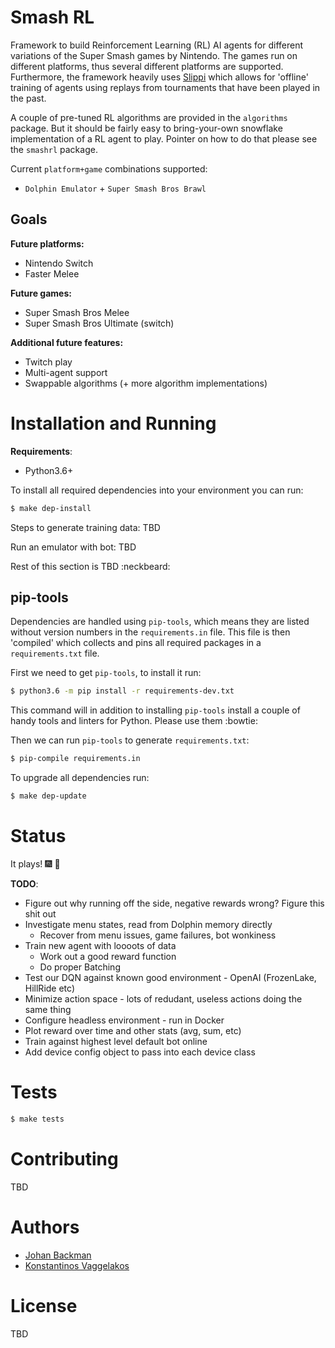 # Smash RL
Framework to build Reinforcement Learning (RL) AI agents for different
variations of the Super Smash games by Nintendo. The games run on different
platforms, thus several different platforms are supported. Furthermore, the
framework heavily uses [Slippi](https://github.com/project-slippi) which allows
for 'offline' training of agents using replays from tournaments that have been
played in the past.

A couple of pre-tuned RL algorithms are provided in the `algorithms` package.
But it should be fairly easy to bring-your-own snowflake implementation of a RL
agent to play. Pointer on how to do that please see the `smashrl` package.

Current `platform+game` combinations supported:
* `Dolphin Emulator` + `Super Smash Bros Brawl`

## Goals

**Future platforms:**
* Nintendo Switch
* Faster Melee

**Future games:**
* Super Smash Bros Melee
* Super Smash Bros Ultimate (switch)

**Additional future features:**
* Twitch play
* Multi-agent support
* Swappable algorithms (+ more algorithm implementations)

# Installation and Running

**Requirements**:
* Python3.6+

To install all required dependencies into your environment you can run:
```bash
$ make dep-install
```

Steps to generate training data:
TBD

Run an emulator with bot:
TBD

Rest of this section is TBD :neckbeard:

## pip-tools
Dependencies are handled using `pip-tools`, which means they are listed without
version numbers in the `requirements.in` file. This file is then 'compiled' which
collects and pins all required packages in a `requirements.txt` file.

First we need to get `pip-tools`, to install it run:
```bash
$ python3.6 -m pip install -r requirements-dev.txt
```
This command will in addition to installing `pip-tools` install a couple of
handy tools and linters for Python. Please use them :bowtie:

Then we can run `pip-tools` to generate `requirements.txt`:
```bash
$ pip-compile requirements.in
```

To upgrade all dependencies run:
```bash
$ make dep-update
```

# Status
It plays! :fireworks: :beer:

**TODO**:

* Figure out why running off the side, negative rewards wrong? Figure this shit
  out
* Investigate menu states, read from Dolphin memory directly
  * Recover from menu issues, game failures, bot wonkiness
* Train new agent with loooots of data
  * Work out a good reward function
  * Do proper Batching
* Test our DQN against known good environment - OpenAI (FrozenLake, HillRide etc)
* Minimize action space - lots of redudant, useless actions doing the same thing
* Configure headless environment - run in Docker
* Plot reward over time and other stats (avg, sum, etc)
* Train against highest level default bot online
* Add device config object to pass into each device class

# Tests
```bash
$ make tests
```

# Contributing
TBD

# Authors
* [Johan Backman](https://github.com/barreyo)
* [Konstantinos Vaggelakos](https://github.com/kvaggelakos)

# License
TBD
